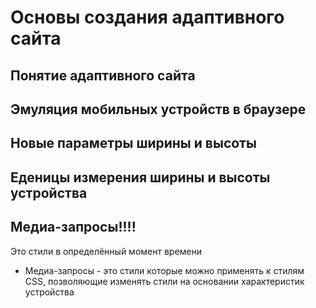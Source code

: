 # Основы создания адаптивного сайта
## Понятие адаптивного сайта
## Эмуляция мобильных устройств в браузере
## Новые параметры ширины и высоты
## Еденицы измерения ширины и высоты устройства
## Медиа-запросы!!!!
Это стили в определённый момент времени
- Медиа-запросы - это стили которые можно применять к стилям CSS, позволяющие изменять стили на основании характеристик устройства